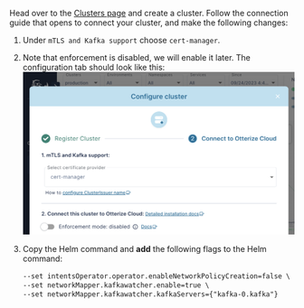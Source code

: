 Head over to the [Clusters page](https://app.otterize.com/clusters) and create a cluster.
Follow the connection guide that opens to connect your cluster, and make the following changes:

1. Under `mTLS and Kafka support` choose `cert-manager`.
2. Note that enforcement is disabled, we will enable it later. The configuration tab should look like this:
![Cluster connection guide](/img/configure-cluster/connect-cluster-kafka-mtls-with-otterize-cloud-cert-manager.png)

3. Copy the Helm command and <b>add</b> the following flags to the Helm command:
   ```
   --set intentsOperator.operator.enableNetworkPolicyCreation=false \
   --set networkMapper.kafkawatcher.enable=true \
   --set networkMapper.kafkawatcher.kafkaServers={"kafka-0.kafka"}
   ```